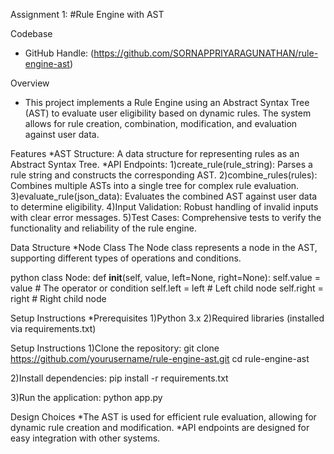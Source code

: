 Assignment 1: 
#Rule Engine with AST

Codebase
* GitHub Handle: (https://github.com/SORNAPPRIYARAGUNATHAN/rule-engine-ast)
  
Overview
* This project implements a Rule Engine using an Abstract Syntax Tree (AST) to evaluate user eligibility based on dynamic rules. The system allows for rule creation, combination, modification, and evaluation against user data.

Features
*AST Structure: A data structure for representing rules as an Abstract Syntax Tree.
*API Endpoints:
         1)create_rule(rule_string): Parses a rule string and constructs the corresponding AST.
         2)combine_rules(rules): Combines multiple ASTs into a single tree for complex rule evaluation.
         3)evaluate_rule(json_data): Evaluates the combined AST against user data to determine eligibility.
         4)Input Validation: Robust handling of invalid inputs with clear error messages.
         5)Test Cases: Comprehensive tests to verify the functionality and reliability of the rule engine.

Data Structure
*Node Class
The Node class represents a node in the AST, supporting different types of operations and conditions.

python
class Node:
    def __init__(self, value, left=None, right=None):
        self.value = value  # The operator or condition
        self.left = left    # Left child node
        self.right = right   # Right child node
        
Setup Instructions
*Prerequisites
1)Python 3.x
2)Required libraries (installed via requirements.txt)

Setup Instructions
1)Clone the repository:
          git clone https://github.com/yourusername/rule-engine-ast.git cd rule-engine-ast
          
2)Install dependencies:
          pip install -r requirements.txt

3)Run the application:
        python app.py
        
Design Choices
    *The AST is used for efficient rule evaluation, allowing for dynamic rule creation and modification.
    *API endpoints are designed for easy integration with other systems.
